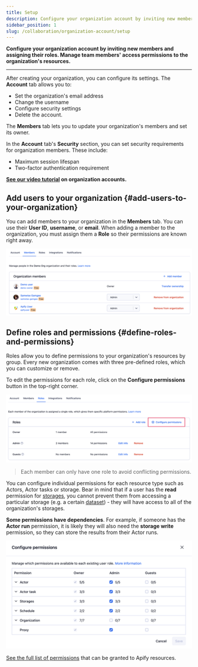 ```yaml
---
title: Setup
description: Configure your organization account by inviting new members and assigning their roles. Manage team members' access permissions to the organization's resources.
sidebar_position: 1
slug: /collaboration/organization-account/setup
---
```


**Configure your organization account by inviting new members and assigning their roles. Manage team members' access permissions to the organization's resources.**

---

After creating your organization, you can configure its settings. The **Account** tab allows you to:

- Set the organization's email address
- Change the username
- Configure security settings
- Delete the account.

The **Members** tab lets you to update your organization's members and set its owner.

In the **Account** tab's **Security** section, you can set security requirements for organization members. These include:

- Maximum session lifespan
- Two-factor authentication requirement

**[See our video tutorial](https://www.youtube.com/watch?v=BIL6HqtnvKk) on organization accounts.**

## Add users to your organization {#add-users-to-your-organization}

You can add members to your organization in the **Members** tab. You can use their **User ID**, **username**, or **email**. When adding a member to the organization, you must assign them a **Role** so their permissions are known right away.

![Organization members](../images/organizations/members.png)

## Define roles and permissions {#define-roles-and-permissions}

Roles allow you to define permissions to your organization's resources by group. Every new organization comes with three pre-defined roles, which you can customize or remove.

To edit the permissions for each role, click on the **Configure permissions** button in the top-right corner.

![Organization roles](../images/organizations/roles.png)

> Each member can only have one role to avoid conflicting permissions.

You can configure individual permissions for each resource type such as Actors, Actor tasks or storage. Bear in mind that if a user has the **read** permission for [storages](../../storage/index.md), you cannot prevent them from accessing a particular storage (e.g. a certain [dataset](../../storage/index.md)) - they will have access to all of the organization's storages.

**Some permissions have dependencies**. For example, if someone has the **Actor run** permission, it is likely they will also need the **storage write** permission, so they can store the results from their Actor runs.

![Configure permissions](../images/organizations/configure-permissions.png)

[See the full list of permissions](../list_of_permissions.md) that can be granted to Apify resources.
